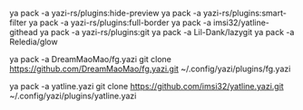 ya pack -a yazi-rs/plugins:hide-preview
ya pack -a yazi-rs/plugins:smart-filter
ya pack -a yazi-rs/plugins:full-border
ya pack -a imsi32/yatline-githead
ya pack -a yazi-rs/plugins:git
ya pack -a Lil-Dank/lazygit
ya pack -a Reledia/glow

ya pack -a DreamMaoMao/fg.yazi
git clone https://github.com/DreamMaoMao/fg.yazi.git ~/.config/yazi/plugins/fg.yazi

ya pack -a yatline.yazi
git clone https://github.com/imsi32/yatline.yazi.git ~/.config/yazi/plugins/yatline.yazi
